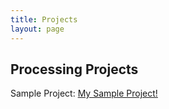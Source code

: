 ```yaml
---
title: Projects
layout: page
---
```



<!--![Profile Image]({{ site.url }}/{{ site.picture }})-->

<h2> Processing Projects </h2>

<p> Sample Project: <a href="./../processing_projects/sample.html"> My Sample Project! </a> </p>
